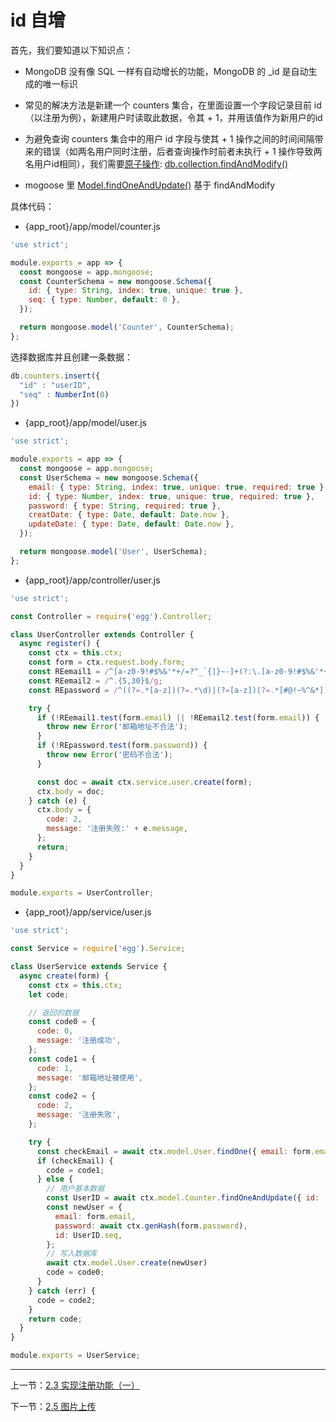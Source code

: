 # id 自增

首先，我们要知道以下知识点：

- MongoDB 没有像 SQL 一样有自动增长的功能，MongoDB 的 _id 是自动生成的唯一标识

- 常见的解决方法是新建一个 counters 集合，在里面设置一个字段记录目前 id（以注册为例），新建用户时读取此数据，令其 + 1，并用该值作为新用户的id

- 为避免查询 counters 集合中的用户 id 字段与使其 + 1 操作之间的时间间隔带来的错误（如两名用户同时注册，后者查询操作时前者未执行 + 1 操作导致两名用户id相同），我们需要[原子操作](https://baike.baidu.com/item/原子操作): [db.collection.findAndModify()](https://docs.mongodb.com/manual/reference/method/db.collection.findAndModify/)

- mogoose 里 [Model.findOneAndUpdate()](http://mongoosejs.com/docs/api.html#findoneandupdate_findOneAndUpdate) 基于 findAndModify

具体代码：

- {app_root}/app/model/counter.js

```javascript
'use strict';

module.exports = app => {
  const mongoose = app.mongoose;
  const CounterSchema = new mongoose.Schema({
    id: { type: String, index: true, unique: true },
    seq: { type: Number, default: 0 },
  });

  return mongoose.model('Counter', CounterSchema);
};
```

选择数据库并且创建一条数据：

``` javascript
db.counters.insert({
  "id" : "userID",
  "seq" : NumberInt(0)
})
```

- {app_root}/app/model/user.js

```javascript
'use strict';

module.exports = app => {
  const mongoose = app.mongoose;
  const UserSchema = new mongoose.Schema({
    email: { type: String, index: true, unique: true, required: true },
    id: { type: Number, index: true, unique: true, required: true },
    password: { type: String, required: true },
    creatDate: { type: Date, default: Date.now },
    updateDate: { type: Date, default: Date.now },
  });

  return mongoose.model('User', UserSchema);
};
```

- {app_root}/app/controller/user.js

```javascript
'use strict';

const Controller = require('egg').Controller;

class UserController extends Controller {
  async register() {
    const ctx = this.ctx;
    const form = ctx.request.body.form;
    const REemail1 = /^[a-z0-9!#$%&'*+/=?^_`{|}~-]+(?:\.[a-z0-9!#$%&'*+/=?^_`{|}~-]+)*@(?:[a-z0-9](?:[a-z0-9-]*[a-z0-9])?\.)+[a-z0-9](?:[a-z0-9-]*[a-z0-9])?$/g;
    const REemail2 = /^.{5,30}$/g;
    const REpassword = /^((?=.*[a-z])(?=.*\d)|(?=[a-z])(?=.*[#@!~%^&*])|(?=.*\d)(?=.*[#@!~%^&*]))[a-z\d#@!~%^&*]{8,16}$/i;

    try {
      if (!REemail1.test(form.email) || !REemail2.test(form.email)) {
        throw new Error('邮箱地址不合法');
      }
      if (!REpassword.test(form.password)) {
        throw new Error('密码不合法');
      }

      const doc = await ctx.service.user.create(form);
      ctx.body = doc;
    } catch (e) {
      ctx.body = {
        code: 2,
        message: '注册失败:' + e.message,
      };
      return;
    }
  }
}

module.exports = UserController;
```

- {app_root}/app/service/user.js

```javascript
'use strict';

const Service = require('egg').Service;

class UserService extends Service {
  async create(form) {
    const ctx = this.ctx;
    let code;

    // 返回的数据
    const code0 = {
      code: 0,
      message: '注册成功',
    };
    const code1 = {
      code: 1,
      message: '邮箱地址被使用',
    };
    const code2 = {
      code: 2,
      message: '注册失败',
    };

    try {
      const checkEmail = await ctx.model.User.findOne({ email: form.email });
      if (checkEmail) {
        code = code1;
      } else {
        // 用户基本数据
        const UserID = await ctx.model.Counter.findOneAndUpdate({ id: 'userID' }, { $inc: { seq: 1 } });
        const newUser = {
          email: form.email,
          password: await ctx.genHash(form.password),
          id: UserID.seq,
        };
        // 写入数据库
        await ctx.model.User.create(newUser)
        code = code0;
      }
    } catch (err) {
      code = code2;
    }
    return code;
  }
}

module.exports = UserService;
```

---

上一节：[2.3 实现注册功能（一）](2.3%20实现注册功能（二）.md)

下一节：[2.5 图片上传](2.5%20图片上传.md)
